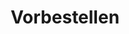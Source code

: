 ---
title: Vorbestellen
white_header: true
sections:
  - type: header_section
    headline: ""
    subtitle: <iframe
      src="https://docs.google.com/forms/d/e/1FAIpQLScf1WgTaypbztc_o3LZR2ayKtPtuICKfVzkJns4UkABDj8dMA/viewform?embedded=true"
      width="1280" height="1416" frameborder="0" marginheight="0"
      marginwidth="0">Wird geladen…</iframe>
    background_image: /images/produkt-2-.jpg
    background_image_opacity: 80
template: advanced
---